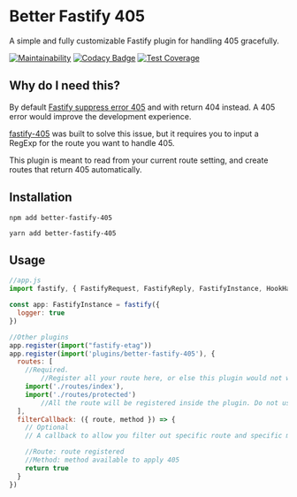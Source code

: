 # Better Fastify 405

A simple and fully customizable Fastify plugin for handling 405 gracefully.

[![Maintainability](https://api.codeclimate.com/v1/badges/23557cfcd9416cc4f098/maintainability)](https://codeclimate.com/github/winston0410/better-fastify-405/maintainability) [![Codacy Badge](https://app.codacy.com/project/badge/Grade/a88113b4d6ac4acbb90be5864aacae27)](https://www.codacy.com/gh/winston0410/better-fastify-405/dashboard?utm_source=github.com&amp;utm_medium=referral&amp;utm_content=winston0410/better-fastify-405&amp;utm_campaign=Badge_Grade) [![Test Coverage](https://api.codeclimate.com/v1/badges/23557cfcd9416cc4f098/test_coverage)](https://codeclimate.com/github/winston0410/better-fastify-405/test_coverage)

## Why do I need this?

By default [Fastify suppress error 405](https://github.com/fastify/fastify/issues/917) and with return 404 instead. A 405 error would improve the development experience.

[fastify-405](https://github.com/Eomm/fastify-405) was built to solve this issue, but it requires you to input a RegExp for the route you want to handle 405.

This plugin is meant to read from your current route setting, and create routes that return 405 automatically.

## Installation

```shell
npm add better-fastify-405
```

```shell
yarn add better-fastify-405
```

## Usage

```javascript
//app.js
import fastify, { FastifyRequest, FastifyReply, FastifyInstance, HookHandlerDoneFunction, RouteOptions } from 'fastify';

const app: FastifyInstance = fastify({
  logger: true
})

//Other plugins
app.register(import("fastify-etag"))
app.register(import('plugins/better-fastify-405'), {
  routes: [
    //Required.
		//Register all your route here, or else this plugin would not work.
    import('./routes/index'),
    import('./routes/protected')
		//All the route will be registered inside the plugin. Do not use app.register() here.
  ],
  filterCallback: ({ route, method }) => {
    // Optional
    // A callback to allow you filter out specific route and specific method from assigning it to 405

    //Route: route registered
    //Method: method available to apply 405
    return true
  }
})
```
